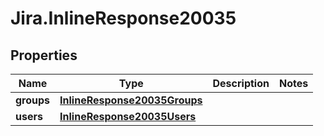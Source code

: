 # Jira.InlineResponse20035

## Properties

Name | Type | Description | Notes
------------ | ------------- | ------------- | -------------
**groups** | [**InlineResponse20035Groups**](InlineResponse20035Groups.md) |  | 
**users** | [**InlineResponse20035Users**](InlineResponse20035Users.md) |  | 


